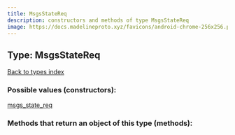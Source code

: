 ```yaml
---
title: MsgsStateReq
description: constructors and methods of type MsgsStateReq
image: https://docs.madelineproto.xyz/favicons/android-chrome-256x256.png
---
```

## Type: MsgsStateReq  
[Back to types index](index.md)



### Possible values (constructors):

[msgs\_state\_req](../constructors/msgs_state_req.md)  



### Methods that return an object of this type (methods):



